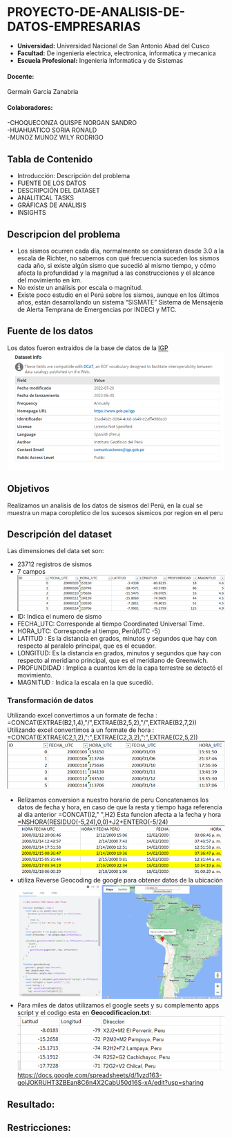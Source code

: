 # PROYECTO-DE-ANALISIS-DE-DATOS-EMPRESARIAS
- **Universidad:** Universidad Nacional de San Antonio Abad del Cusco
- **Facultad:** De ingenieria electrica, electronica, informatica y mecanica
- **Escuela Profesional:** Ingenieria Informatica y de Sistemas
#### Docente:
Germain Garcia Zanabria
#### Colaboradores:
-CHOQUECONZA QUISPE NORGAN SANDRO<br> 
-HUAHUATICO SORIA RONALD<br> 
-MUNOZ MUNOZ WILY RODRIGO<br> 
## Tabla de Contenido
- Introducción: Descripción del problema
- FUENTE DE LOS DATOS
- DESCRIPCIÓN DEL DATASET
- ANALITICAL TASKS
- GRÁFICAS DE ANÁLISIS
- INSIGHTS
## Descripcion del problema
- Los sismos ocurren cada día, normalmente se consideran desde 3.0 a la escala de Richter, no sabemos con qué frecuencia suceden los sismos cada año, si existe algún sismo que sucedió al mismo tiempo, y cómo afecta la profundidad y la magnitud a las construcciones y el alcance del movimiento en km.<br>
- No existe un análisis por escala o magnitud.<br>
- Existe poco estudio en el Perú sobre los sismos, aunque en los últimos años, están desarrollando un sistema “SISMATE” Sistema de Mensajería de Alerta Temprana de Emergencias por  INDECI y MTC.<br>

## Fuente de los datos
Los datos fueron extraidos de la base de datos de la [IGP](https://www.datosabiertos.gob.pe/dataset/catalogo-sismico-1960-2021-igp)
![Detalles](https://github.com/Romehe369/Analisis_Datos/blob/bd8cb5cca628d16804a3f3aa52d573e2c042be86/Date1.png)
## Objetivos
Realizamos un analisis de los datos de sismos del Perú, en la cual se muestra un mapa coropletico de los sucesos sismicos por region en el peru
## Descripción del dataset
Las dimensiones del data set son:
- 23712 registros de sismos
- 7 campos
![Detalles](https://github.com/Romehe369/Analisis_Datos/blob/0bf01ff03a74fe6e589f4a6de96e33259d5b2a76/Cap1.png)
- ID: Indica el numero de sismo
- FECHA_UTC: Corresponde al tiempo Coordinated Universal Time. 
- HORA_UTC: Corresponde al tiempo, Perú(UTC -5)
- LATITUD : Es la distancia en grados, minutos y segundos que hay con respecto al paralelo principal, que es el ecuador.
- LONGITUD: Es la distancia en grados, minutos y segundos que hay con respecto al meridiano principal, que es el meridiano de Greenwich.
- PROFUNDIDAD : Implica a cuantos km de la capa terrestre se detectó el movimiento.
- MAGNITUD : Indica la escala en la que sucedió.

### Transformación de datos

Utilizando excel convertimos a un formate de fecha  : =CONCAT(EXTRAE(B2,1,4),"/",EXTRAE(B2,5,2),"/",EXTRAE(B2,7,2)) <br>
Utilizando excel convertimos a un formate de  hora  : =CONCAT(EXTRAE(C2,1,2),":",EXTRAE(C2,3,2),":",EXTRAE(C2,5,2))
![Detalles](https://github.com/Romehe369/Analisis_Datos/blob/0bf01ff03a74fe6e589f4a6de96e33259d5b2a76/Cap2.png)
- Relizamos conversion a nuestro horario de peru
Concatenamos los datos de fecha y hora, en caso de que la resta y tiempo haga referencia al dia anterior
=CONCAT(I2," ",H2)
Esta funcion afecta a la fecha y hora =NSHORA(RESIDUO(-5,24),0,0)+J2+ENTERO(-5/24) <br>
![Detalles](https://github.com/Romehe369/Analisis_Datos/blob/0bf01ff03a74fe6e589f4a6de96e33259d5b2a76/fecha%20y%20hora.png)
- utiliza Reverse Geocoding de google para obtener datos de la ubicación
![Detalles](https://github.com/Romehe369/Analisis_Datos/blob/53101962418fd9c8e520fc4f6fffbc062dda7091/Reverse.png)
- Para miles de datos utilizamos el google seets y su complemento apps script
y el codigo esta en <b>Geocodificacion.txt</b>:
![Detalles](https://github.com/Romehe369/Analisis_Datos/blob/53101962418fd9c8e520fc4f6fffbc062dda7091/direc1.png)
https://docs.google.com/spreadsheets/d/1yzd163-goiJOKRUHT3ZBEan8C6n4X2CabU50d16S-xA/edit?usp=sharing



## Resultado:

## Restricciones:
